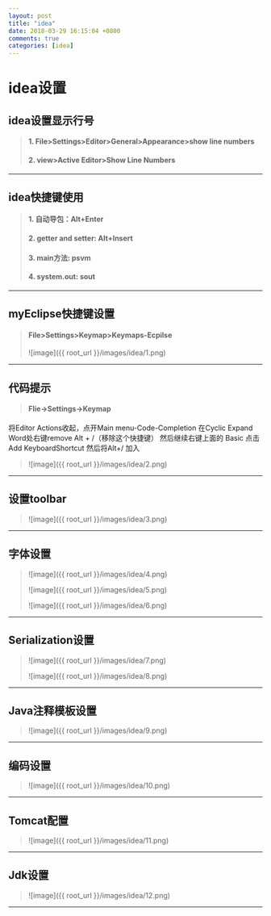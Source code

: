 ```yaml
---
layout: post
title: "idea"
date: 2018-03-29 16:15:04 +0800
comments: true
categories: [idea]
---
```


idea设置
=========================

idea设置显示行号
------------------------

> #### 1. File>Settings>Editor>General>Appearance>show line numbers
>
> #### 2. view>Active Editor>Show Line Numbers

***

idea快捷键使用
------------------------

> #### 1. 自动导包：Alt+Enter
>
> #### 2. getter and setter: Alt+Insert
>
> #### 3. main方法: psvm
>
> #### 4. system.out: sout

***

myEclipse快捷键设置
---------------------------

> #### File>Settings>Keymap>Keymaps-Ecpilse
>
> ![image]({{ root_url }}/images/idea/1.png)


***

代码提示
-----------------------

> #### Flie->Settings->Keymap
>
将Editor Actions收起，点开Main menu-Code-Completion 在Cyclic Expand Word处右键remove Alt + /（移除这个快捷键）
然后继续右键上面的 Basic 点击 Add KeyboardShortcut 然后将Alt+/ 加入
>
> ![image]({{ root_url }}/images/idea/2.png)

***

设置toolbar
-----------------------

> ![image]({{ root_url }}/images/idea/3.png)

***

字体设置
---------------------

> ![image]({{ root_url }}/images/idea/4.png)
>
> ![image]({{ root_url }}/images/idea/5.png)
>
> ![image]({{ root_url }}/images/idea/6.png)

***

Serialization设置
--------------------------

> ![image]({{ root_url }}/images/idea/7.png)
>
> ![image]({{ root_url }}/images/idea/8.png)

***

Java注释模板设置
--------------------------

> ![image]({{ root_url }}/images/idea/9.png)

***

编码设置
--------------------------

> ![image]({{ root_url }}/images/idea/10.png)

***

Tomcat配置
--------------------------

> ![image]({{ root_url }}/images/idea/11.png)

***

Jdk设置
--------------------------

> ![image]({{ root_url }}/images/idea/12.png)

***
